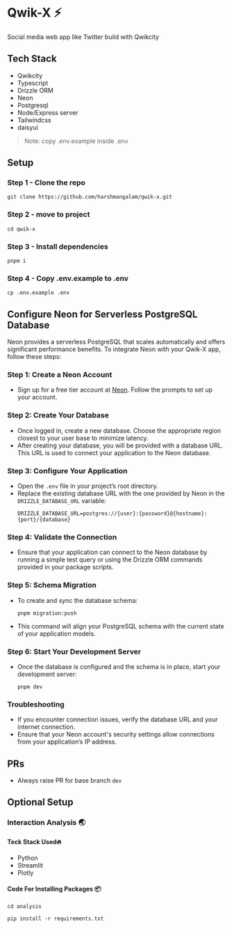 # Qwik-X ⚡️

Social media web app like Twitter build with Qwikcity

## Tech Stack

- Qwikcity
- Typescript
- Drizzle ORM
- Neon
- Postgresql
- Node/Express server
- Tailwindcss
- daisyui

> Note: copy .env.example inside .env

## Setup

### Step 1 - Clone the repo

```shell
git clone https://github.com/harshmangalam/qwik-x.git
```

### Step 2 - move to project

```shell
cd qwik-x
```

### Step 3 - Install dependencies

```shell
pnpm i
```

### Step 4 - Copy .env.example to .env

```shell
cp .env.example .env
```

## Configure Neon for Serverless PostgreSQL Database

Neon provides a serverless PostgreSQL that scales automatically and offers significant performance benefits. To integrate Neon with your Qwik-X app, follow these steps:

### Step 1: Create a Neon Account

- Sign up for a free tier account at [Neon](https://neon.tech/). Follow the prompts to set up your account.

### Step 2: Create Your Database

- Once logged in, create a new database. Choose the appropriate region closest to your user base to minimize latency.
- After creating your database, you will be provided with a database URL. This URL is used to connect your application to the Neon database.

### Step 3: Configure Your Application

- Open the `.env` file in your project’s root directory.
- Replace the existing database URL with the one provided by Neon in the `DRIZZLE_DATABASE_URL` variable:
  ```
  DRIZZLE_DATABASE_URL=postgres://{user}:{password}@{hostname}:{port}/{database}
  ```

### Step 4: Validate the Connection

- Ensure that your application can connect to the Neon database by running a simple test query or using the Drizzle ORM commands provided in your package scripts.

### Step 5: Schema Migration

- To create and sync the database schema:
  ```shell
  pnpm migration:push
  ```
- This command will align your PostgreSQL schema with the current state of your application models.

### Step 6: Start Your Development Server

- Once the database is configured and the schema is in place, start your development server:
  ```shell
  pnpm dev
  ```

### Troubleshooting

- If you encounter connection issues, verify the database URL and your internet connection.
- Ensure that your Neon account's security settings allow connections from your application’s IP address.

## PRs

- Always raise PR for base branch `dev`

## Optional Setup

### Interaction Analysis 🌏

#### Teck Stack Used🔥

- Python
- Streamlit
- Plotly

#### Code For Installing Packages 📦

```shell
cd analysis
```

```shell
pip install -r requirements.txt
```
